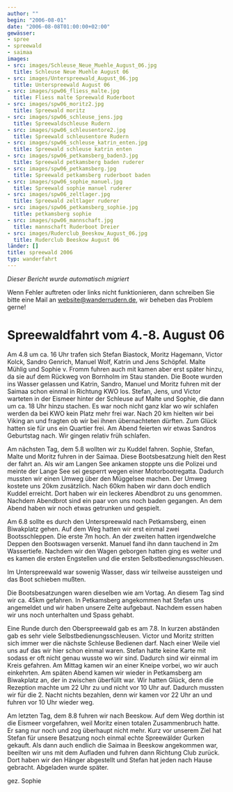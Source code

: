 ```yaml
---
author: ""
begin: "2006-08-01"
date: "2006-08-08T01:00:00+02:00"
gewässer:
- spree
- spreewald
- saimaa
images:
- src: images/Schleuse_Neue_Muehle_August_06.jpg
  title: Schleuse Neue Muehle August 06
- src: images/Unterspreewald_August_06.jpg
  title: Unterspreewald August 06
- src: images/spw06_fliess_malte.jpg
  title: Fliess malte Spreewald Ruderboot
- src: images/spw06_moritz2.jpg
  title: Spreewald moritz
- src: images/spw06_schleuse_jens.jpg
  title: Spreewaldschleuse Rudern
- src: images/spw06_schleusentore2.jpg
  title: Spreewald schleusentore Rudern
- src: images/spw06_schleuse_katrin_enten.jpg
  title: Spreewald schleuse katrin enten
- src: images/spw06_petkamsberg_baden3.jpg
  title: Spreewald petkamsberg baden ruderer
- src: images/spw06_petkamsberg.jpg
  title: Spreewald petkamsberg ruderboot baden
- src: images/spw06_sophie_manuel.jpg
  title: Spreewald sophie manuel ruderer
- src: images/spw06_zeltlager.jpg
  title: Spreewald zeltlager ruderer
- src: images/spw06_petkamsberg_sophie.jpg
  title: petkamsberg sophie
- src: images/spw06_mannschaft.jpg
  title: mannschaft Ruderboot Dreier
- src: images/Ruderclub_Beeskow_August_06.jpg
  title: Ruderclub Beeskow August 06
länder: []
title: spreewald 2006
typ: wanderfahrt
---
```



*Dieser Bericht wurde automatisch migriert*

Wenn Fehler auftreten oder links nicht funktionieren, dann schreiben Sie bitte eine Mail an website@wanderrudern.de, wir beheben das Problem gerne!



# Spreewaldfahrt vom 4.-8. August 06


Am 4.8 um ca. 16 Uhr trafen sich Stefan Biastock, Moritz Hagemann, Victor Kolck, Sandro Genrich, Manuel Wolf, Katrin und Jens Schöpfel. Malte Mühlig und Sophie v. Fromm fuhren auch mit kamen aber erst später hinzu, da sie auf dem Rückweg von Bornholm im Stau standen. Die Boote wurden ins Wasser gelassen und Katrin, Sandro, Manuel und Moritz fuhren mit der Saimaa schon einmal in Richtung KWO los. Stefan, Jens, und Victor warteten in der Eismeer hinter der Schleuse auf Malte und Sophie, die dann um ca. 18 Uhr hinzu stachen. Es war noch nicht ganz klar wo wir schlafen werden da bei KWO kein Platz mehr frei war. Nach 20 km hielten wir bei Viking an und fragten ob wir bei ihnen übernachteten dürften. Zum Glück hatten sie für uns ein Quartier frei. Am Abend feierten wir etwas Sandros Geburtstag nach. Wir gingen relativ früh schlafen.

Am nächsten Tag, dem 5.8 wollten wir zu Kuddel fahren. Sophie, Stefan, Malte und Moritz fuhren in der Saimaa. Diese Bootsbesatzung hielt den Rest der fahrt an. Als wir am Langen See ankamen stoppte uns die Polizei und meinte der Lange See sei gesperrt wegen einer Motorbootregatta. Dadurch mussten wir einen Umweg über den Müggelsee machen. Der Umweg kostete uns 20km zusätzlich. Nach 60km haben wir dann doch endlich Kuddel erreicht. Dort haben wir ein leckeres Abendbrot zu uns genommen. Nachdem Abendbrot sind ein paar von uns noch baden gegangen. An dem Abend haben wir noch etwas getrunken und gespielt.

Am 6.8 sollte es durch den Unterspreewald nach Petkamsberg, einen Biwakplatz gehen. Auf dem Weg hatten wir erst einmal zwei Bootsschleppen. Die erste 7m hoch. An der zweiten hatten irgendwelche Deppen den Bootswagen versenkt. Manuel fand ihn dann tauchend in 2m Wassertiefe. Nachdem wir den Wagen geborgen hatten ging es weiter und es kamen die ersten Engstellen und die ersten Selbstbedienungsschleusen.

Im Unterspreewald war sowenig Wasser, dass wir teilweise aussteigen und das Boot schieben mußten.

Die Bootsbesatzungen waren dieselben wie am Vortag. An diesem Tag sind wir ca. 45km gefahren. In Petkamsberg angekommen hat Stefan uns angemeldet und wir haben unsere Zelte aufgebaut. Nachdem essen haben wir uns noch unterhalten und Spass gehabt.

Eine Runde durch den Oberspreewald gab es am 7.8. In kurzen abständen gab es sehr viele Selbstbedienungsschleusen. Victor und Moritz stritten sich immer wer die nächste Schleuse Bedienen darf. Nach einer Weile viel uns auf das wir hier schon einmal waren. Stefan hatte keine Karte mit sodass er oft nicht genau wusste wo wir sind. Dadurch sind wir einmal im Kreis gefahren. Am Mittag kamen wir an einer Kneipe vorbei, wo wir auch einkehrten. Am späten Abend kamen wir wieder in Petkamsberg am Biwakplatz an, der in zwischen überfüllt war. Wir hatten Glück, denn die Rezeption machte um 22 Uhr zu und nicht vor 10 Uhr auf. Dadurch mussten wir für die 2. Nacht nichts bezahlen, denn wir kamen vor 22 Uhr an und fuhren vor 10 Uhr wieder weg.

Am letzten Tag, dem 8.8 fuhren wir nach Beeskow. Auf dem Weg dorthin ist die Eismeer vorgefahren, weil Moritz einen totalen Zusammenbruch hatte. Er sang nur noch und zog überhaupt nicht mehr. Kurz vor unserem Ziel hat Stefan für unsere Besatzung noch einmal echte Spreewälder Gurken gekauft. Als dann auch endlich die Saimaa in Beeskow angekommen war, beeilten wir uns mit dem Aufladen und fuhren dann Richtung Club zurück. Dort haben wir den Hänger abgestellt und Stefan hat jeden nach Hause gebracht. Abgeladen wurde später.

gez. Sophie